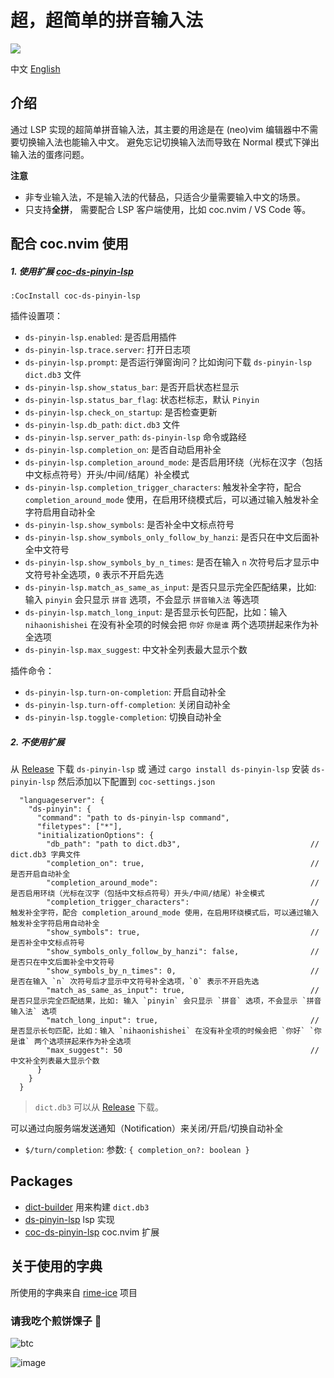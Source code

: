 # 超，超简单的拼音输入法

![](https://user-images.githubusercontent.com/5492542/208365522-d69074ae-1328-42e6-9af1-0baee01e6e33.png)

中文 [English](./README-En.md)

## 介绍

通过 LSP 实现的超简单拼音输入法，其主要的用途是在 (neo)vim 编辑器中不需要切换输入法也能输入中文。
避免忘记切换输入法而导致在 Normal 模式下弹出输入法的蛋疼问题。

**注意**

- 非专业输入法，不是输入法的代替品，只适合少量需要输入中文的场景。
- 只支持**全拼**， 需要配合 LSP 客户端使用，比如 coc.nvim / VS Code 等。

## 配合 coc.nvim 使用

##### 1. 使用扩展 [coc-ds-pinyin-lsp](./packages/coc-ds-pinyin)

```
:CocInstall coc-ds-pinyin-lsp
```

插件设置项：

- `ds-pinyin-lsp.enabled`: 是否启用插件
- `ds-pinyin-lsp.trace.server`: 打开日志项
- `ds-pinyin-lsp.prompt`: 是否运行弹窗询问？比如询问下载 `ds-pinyin-lsp` `dict.db3` 文件
- `ds-pinyin-lsp.show_status_bar`: 是否开启状态栏显示
- `ds-pinyin-lsp.status_bar_flag`: 状态栏标志，默认 `Pinyin`
- `ds-pinyin-lsp.check_on_startup`: 是否检查更新
- `ds-pinyin-lsp.db_path`: `dict.db3` 文件
- `ds-pinyin-lsp.server_path`: `ds-pinyin-lsp` 命令或路经
- `ds-pinyin-lsp.completion_on`: 是否自动启用补全
- `ds-pinyin-lsp.completion_around_mode`: 是否启用环绕（光标在汉字（包括中文标点符号）开头/中间/结尾）补全模式
- `ds-pinyin-lsp.completion_trigger_characters`: 触发补全字符，配合 `completion_around_mode` 使用，在启用环绕模式后，可以通过输入触发补全字符启用自动补全
- `ds-pinyin-lsp.show_symbols`: 是否补全中文标点符号
- `ds-pinyin-lsp.show_symbols_only_follow_by_hanzi`: 是否只在中文后面补全中文符号
- `ds-pinyin-lsp.show_symbols_by_n_times`: 是否在输入 `n` 次符号后才显示中文符号补全选项，`0` 表示不开启先选
- `ds-pinyin-lsp.match_as_same_as_input`: 是否只显示完全匹配结果，比如: 输入 `pinyin` 会只显示 `拼音` 选项，不会显示 `拼音输入法` 等选项
- `ds-pinyin-lsp.match_long_input`: 是否显示长句匹配，比如：输入 `nihaonishishei` 在没有补全项的时候会把 `你好` `你是谁` 两个选项拼起来作为补全选项
- `ds-pinyin-lsp.max_suggest`: 中文补全列表最大显示个数

插件命令：

- `ds-pinyin-lsp.turn-on-completion`: 开启自动补全
- `ds-pinyin-lsp.turn-off-completion`: 关闭自动补全
- `ds-pinyin-lsp.toggle-completion`: 切换自动补全


##### 2. 不使用扩展

从 [Release](https://github.com/iamcco/ds-pinyin-lsp/releases/tag/v0.1.0) 下载 `ds-pinyin-lsp` 或
通过 `cargo install ds-pinyin-lsp` 安装 `ds-pinyin-lsp` 然后添加以下配置到 `coc-settings.json`

``` jsonc
  "languageserver": {
    "ds-pinyin": {
      "command": "path to ds-pinyin-lsp command",
      "filetypes": ["*"],
      "initializationOptions": {
        "db_path": "path to dict.db3",                             // dict.db3 字典文件
        "completion_on": true,                                     // 是否开启自动补全
        "completion_around_mode":                                  // 是否启用环绕（光标在汉字（包括中文标点符号）开头/中间/结尾）补全模式
        "completion_trigger_characters":                           // 触发补全字符，配合 completion_around_mode 使用，在启用环绕模式后，可以通过输入触发补全字符启用自动补全
        "show_symbols": true,                                      // 是否补全中文标点符号
        "show_symbols_only_follow_by_hanzi": false,                // 是否只在中文后面补全中文符号
        "show_symbols_by_n_times": 0,                              // 是否在输入 `n` 次符号后才显示中文符号补全选项，`0` 表示不开启先选
        "match_as_same_as_input": true,                            // 是否只显示完全匹配结果，比如: 输入 `pinyin` 会只显示 `拼音` 选项，不会显示 `拼音输入法` 选项
        "match_long_input": true,                                  // 是否显示长句匹配，比如：输入 `nihaonishishei` 在没有补全项的时候会把 `你好` `你是谁` 两个选项拼起来作为补全选项
        "max_suggest": 50                                          // 中文补全列表最大显示个数
      }
    }
  }
```

> `dict.db3` 可以从 [Release](https://github.com/iamcco/ds-pinyin-lsp/releases/tag/v0.1.0) 下载。

可以通过向服务端发送通知（Notification）来关闭/开启/切换自动补全

- `$/turn/completion`: 参数: `{ completion_on?: boolean }`

## Packages

- [dict-builder](./packages/dict-builder) 用来构建 `dict.db3`
- [ds-pinyin-lsp](./packages/ds-pinyin-lsp) lsp 实现
- [coc-ds-pinyin-lsp](./packages/coc-ds-pinyin) coc.nvim 扩展

## 关于使用的字典

所使用的字典来自 [rime-ice](https://github.com/iDvel/rime-ice) 项目

### 请我吃个煎饼馃子 🤟

![btc](https://img.shields.io/keybase/btc/iamcco.svg?style=popout-square)

![image](https://user-images.githubusercontent.com/5492542/42771079-962216b0-8958-11e8-81c0-520363ce1059.png)
